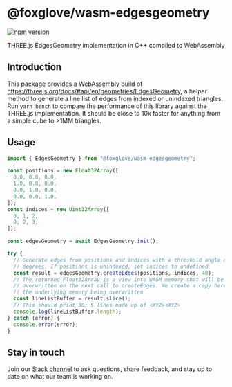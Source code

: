 # @foxglove/wasm-edgesgeometry

[![npm version](https://img.shields.io/npm/v/@foxglove/wasm-edgesgeometry)](https://www.npmjs.com/package/@foxglove/wasm-edgesgeometry)

THREE.js EdgesGeometry implementation in C++ compiled to WebAssembly

## Introduction

This package provides a WebAssembly build of https://threejs.org/docs/#api/en/geometries/EdgesGeometry, a helper method to generate a line list of edges from indexed or unindexed triangles. Run `yarn bench` to compare the performance of this library against the THREE.js implementation. It should be close to 10x faster for anything from a simple cube to >1MM triangles.

## Usage

```ts
import { EdgesGeometry } from "@foxglove/wasm-edgesgeometry";

const positions = new Float32Array([
  0.0, 0.0, 0.0,
  1.0, 0.0, 0.0,
  0.0, 1.0, 0.0,
  0.0, 0.0, 1.0,
]);
const indices = new Uint32Array([
  0, 1, 2,
  0, 2, 3,
]);

const edgesGeometry = await EdgesGeometry.init();

try {
  // Generate edges from positions and indices with a threshold angle of 40
  // degrees. If positions is unindexed, set indices to undefined
  const result = edgesGeometry.createEdges(positions, indices, 40);
  // The returned Float32Array is a view into WASM memory that will be
  // overwritten on the next call to createEdges. We create a copy here to avoid
  // the underlying memory being overwritten
  const lineListBuffer = result.slice();
  // This should print 30: 5 lines made up of <XYZ><XYZ>
  console.log(lineListBuffer.length);
} catch (error) {
  console.error(error);
}
```

## Stay in touch

Join our [Slack channel](https://foxglove.dev/join-slack) to ask questions, share feedback, and stay up to date on what our team is working on.
